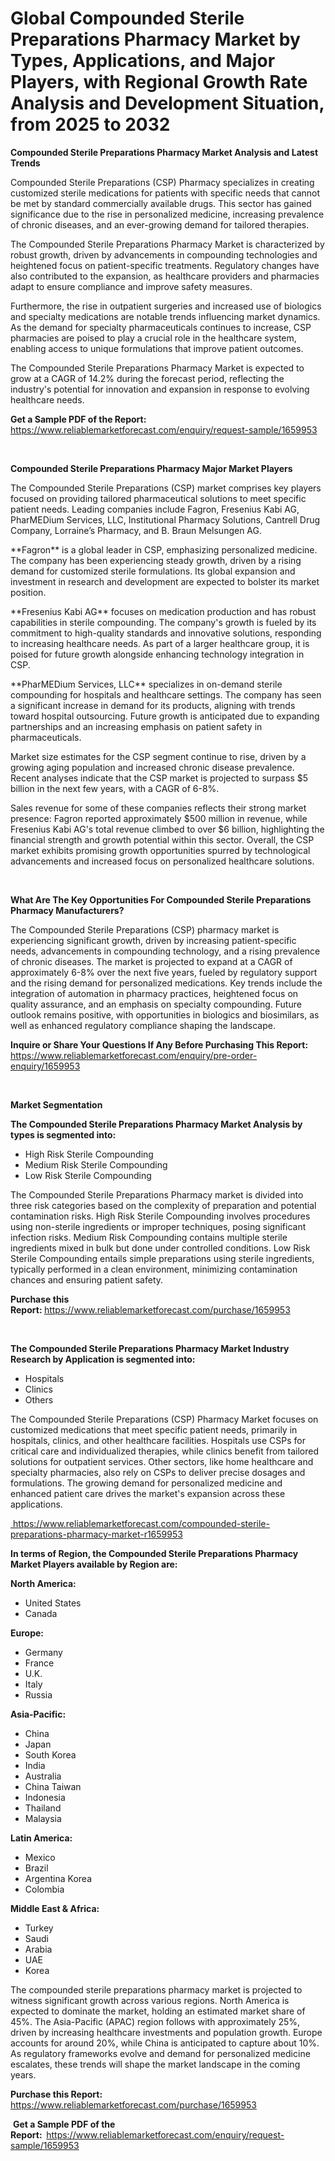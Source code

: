 <p><h1>Global Compounded Sterile Preparations Pharmacy Market by Types, Applications, and Major Players, with Regional Growth Rate Analysis and Development Situation, from 2025 to 2032</h1></p><p><strong>Compounded Sterile Preparations Pharmacy Market Analysis and Latest Trends</strong></p>
<p><p>Compounded Sterile Preparations (CSP) Pharmacy specializes in creating customized sterile medications for patients with specific needs that cannot be met by standard commercially available drugs. This sector has gained significance due to the rise in personalized medicine, increasing prevalence of chronic diseases, and an ever-growing demand for tailored therapies.</p><p>The Compounded Sterile Preparations Pharmacy Market is characterized by robust growth, driven by advancements in compounding technologies and heightened focus on patient-specific treatments. Regulatory changes have also contributed to the expansion, as healthcare providers and pharmacies adapt to ensure compliance and improve safety measures. </p><p>Furthermore, the rise in outpatient surgeries and increased use of biologics and specialty medications are notable trends influencing market dynamics. As the demand for specialty pharmaceuticals continues to increase, CSP pharmacies are poised to play a crucial role in the healthcare system, enabling access to unique formulations that improve patient outcomes.</p><p>The Compounded Sterile Preparations Pharmacy Market is expected to grow at a CAGR of 14.2% during the forecast period, reflecting the industry's potential for innovation and expansion in response to evolving healthcare needs.</p></p>
<p><strong>Get a Sample PDF of the Report:&nbsp;</strong> <a href="https://www.reliablemarketforecast.com/enquiry/request-sample/1659953?utm_campaign=2413&utm_medium=2&utm_source=Github&utm_content=ia&utm_term=13042025&utm_id=compounded-sterile-preparations-pharmacy">https://www.reliablemarketforecast.com/enquiry/request-sample/1659953</a></p>
<p>&nbsp;</p>
<p><strong>Compounded Sterile Preparations Pharmacy Major Market Players</strong></p>
<p><p>The Compounded Sterile Preparations (CSP) market comprises key players focused on providing tailored pharmaceutical solutions to meet specific patient needs. Leading companies include Fagron, Fresenius Kabi AG, PharMEDium Services, LLC, Institutional Pharmacy Solutions, Cantrell Drug Company, Lorraine’s Pharmacy, and B. Braun Melsungen AG.</p><p>**Fagron** is a global leader in CSP, emphasizing personalized medicine. The company has been experiencing steady growth, driven by a rising demand for customized sterile formulations. Its global expansion and investment in research and development are expected to bolster its market position.</p><p>**Fresenius Kabi AG** focuses on medication production and has robust capabilities in sterile compounding. The company's growth is fueled by its commitment to high-quality standards and innovative solutions, responding to increasing healthcare needs. As part of a larger healthcare group, it is poised for future growth alongside enhancing technology integration in CSP.</p><p>**PharMEDium Services, LLC** specializes in on-demand sterile compounding for hospitals and healthcare settings. The company has seen a significant increase in demand for its products, aligning with trends toward hospital outsourcing. Future growth is anticipated due to expanding partnerships and an increasing emphasis on patient safety in pharmaceuticals.</p><p>Market size estimates for the CSP segment continue to rise, driven by a growing aging population and increased chronic disease prevalence. Recent analyses indicate that the CSP market is projected to surpass $5 billion in the next few years, with a CAGR of 6-8%.</p><p>Sales revenue for some of these companies reflects their strong market presence: Fagron reported approximately $500 million in revenue, while Fresenius Kabi AG's total revenue climbed to over $6 billion, highlighting the financial strength and growth potential within this sector. Overall, the CSP market exhibits promising growth opportunities spurred by technological advancements and increased focus on personalized healthcare solutions.</p></p>
<p>&nbsp;</p>
<p><strong>What Are The Key Opportunities For Compounded Sterile Preparations Pharmacy Manufacturers?</strong></p>
<p><p>The Compounded Sterile Preparations (CSP) pharmacy market is experiencing significant growth, driven by increasing patient-specific needs, advancements in compounding technology, and a rising prevalence of chronic diseases. The market is projected to expand at a CAGR of approximately 6-8% over the next five years, fueled by regulatory support and the rising demand for personalized medications. Key trends include the integration of automation in pharmacy practices, heightened focus on quality assurance, and an emphasis on specialty compounding. Future outlook remains positive, with opportunities in biologics and biosimilars, as well as enhanced regulatory compliance shaping the landscape.</p></p>
<p><strong>Inquire or Share Your Questions If Any Before Purchasing This Report:</strong> <a href="https://www.reliablemarketforecast.com/enquiry/pre-order-enquiry/1659953?utm_campaign=2413&utm_medium=2&utm_source=Github&utm_content=ia&utm_term=13042025&utm_id=compounded-sterile-preparations-pharmacy">https://www.reliablemarketforecast.com/enquiry/pre-order-enquiry/1659953</a></p>
<p>&nbsp;</p>
<p><strong>Market Segmentation</strong></p>
<p><strong>The Compounded Sterile Preparations Pharmacy Market Analysis by types is segmented into:</strong></p>
<p><ul><li>High Risk Sterile Compounding</li><li>Medium Risk Sterile Compounding</li><li>Low Risk Sterile Compounding</li></ul></p>
<p><p>The Compounded Sterile Preparations Pharmacy market is divided into three risk categories based on the complexity of preparation and potential contamination risks. High Risk Sterile Compounding involves procedures using non-sterile ingredients or improper techniques, posing significant infection risks. Medium Risk Compounding contains multiple sterile ingredients mixed in bulk but done under controlled conditions. Low Risk Sterile Compounding entails simple preparations using sterile ingredients, typically performed in a clean environment, minimizing contamination chances and ensuring patient safety.</p></p>
<p><strong>Purchase this Report:&nbsp;</strong><a href="https://www.reliablemarketforecast.com/purchase/1659953?utm_campaign=2413&utm_medium=2&utm_source=Github&utm_content=ia&utm_term=13042025&utm_id=compounded-sterile-preparations-pharmacy">https://www.reliablemarketforecast.com/purchase/1659953</a></p>
<p>&nbsp;</p>
<p><strong>The Compounded Sterile Preparations Pharmacy Market Industry Research by Application is segmented into:</strong></p>
<p><ul><li>Hospitals</li><li>Clinics</li><li>Others</li></ul></p>
<p><p>The Compounded Sterile Preparations (CSP) Pharmacy Market focuses on customized medications that meet specific patient needs, primarily in hospitals, clinics, and other healthcare facilities. Hospitals use CSPs for critical care and individualized therapies, while clinics benefit from tailored solutions for outpatient services. Other sectors, like home healthcare and specialty pharmacies, also rely on CSPs to deliver precise dosages and formulations. The growing demand for personalized medicine and enhanced patient care drives the market's expansion across these applications.</p></p>
<p><a href="https://www.reliablemarketforecast.com/compounded-sterile-preparations-pharmacy-market-r1659953?utm_campaign=2413&utm_medium=2&utm_source=Github&utm_content=ia&utm_term=13042025&utm_id=compounded-sterile-preparations-pharmacy">&nbsp;https://www.reliablemarketforecast.com/compounded-sterile-preparations-pharmacy-market-r1659953</a></p>
<p><strong>In terms of Region, the Compounded Sterile Preparations Pharmacy Market Players available by Region are:</strong></p>
<p>
    <p> <strong> North America: </strong>
        <ul>
            <li>United States</li>
            <li>Canada</li>
        </ul>
        </p> 
    <p> <strong> Europe: </strong>
        <ul>
            <li>Germany</li>
            <li>France</li>
            <li>U.K.</li>
            <li>Italy</li>
            <li>Russia</li>
        </ul>
        </p> 
    <p> <strong> Asia-Pacific: </strong>
        <ul>
            <li>China</li>
            <li>Japan</li>
            <li>South Korea</li>
            <li>India</li>
            <li>Australia</li>
            <li>China Taiwan</li>
            <li>Indonesia</li>
            <li>Thailand</li>
            <li>Malaysia</li>
        </ul>
        </p> 
    <p> <strong> Latin America: </strong>
        <ul>
            <li>Mexico</li>
            <li>Brazil</li>
            <li>Argentina Korea</li>
            <li>Colombia</li>
        </ul>
        </p> 
    <p> <strong> Middle East & Africa: </strong>
        <ul>
            <li>Turkey</li>
            <li>Saudi</li>
            <li>Arabia</li>
            <li>UAE</li>
            <li>Korea</li>
        </ul>
    </p>
    </p>
<p><p>The compounded sterile preparations pharmacy market is projected to witness significant growth across various regions. North America is expected to dominate the market, holding an estimated market share of 45%. The Asia-Pacific (APAC) region follows with approximately 25%, driven by increasing healthcare investments and population growth. Europe accounts for around 20%, while China is anticipated to capture about 10%. As regulatory frameworks evolve and demand for personalized medicine escalates, these trends will shape the market landscape in the coming years.</p></p>
<p><strong>Purchase this Report: </strong><a href="https://www.reliablemarketforecast.com/purchase/1659953?utm_campaign=2413&utm_medium=2&utm_source=Github&utm_content=ia&utm_term=13042025&utm_id=compounded-sterile-preparations-pharmacy">https://www.reliablemarketforecast.com/purchase/1659953</a></p>
<p>&nbsp;<strong>Get a Sample PDF of the Report:&nbsp;&nbsp;</strong><a href="https://www.reliablemarketforecast.com/enquiry/request-sample/1659953?utm_campaign=2413&utm_medium=2&utm_source=Github&utm_content=ia&utm_term=13042025&utm_id=compounded-sterile-preparations-pharmacy">https://www.reliablemarketforecast.com/enquiry/request-sample/1659953</a></p>
<p><strong></strong></p>
<p><p></p><p></p><p></p></p>